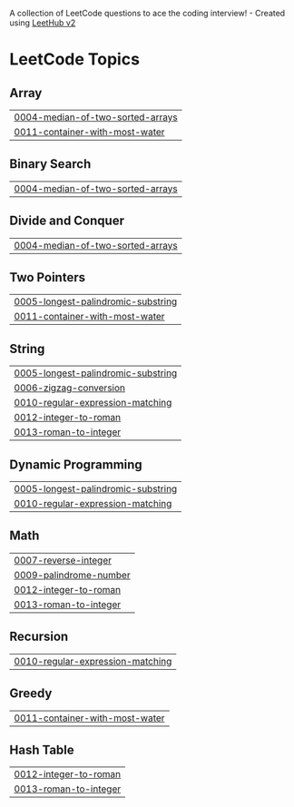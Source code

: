 A collection of LeetCode questions to ace the coding interview! - Created using [LeetHub v2](https://github.com/arunbhardwaj/LeetHub-2.0)
<!---LeetCode Topics Start-->
# LeetCode Topics
## Array
|  |
| ------- |
| [0004-median-of-two-sorted-arrays](https://github.com/ReshmithaChowdaryUppuluri/Leetcode_514/tree/master/0004-median-of-two-sorted-arrays) |
| [0011-container-with-most-water](https://github.com/ReshmithaChowdaryUppuluri/Leetcode_514/tree/master/0011-container-with-most-water) |
## Binary Search
|  |
| ------- |
| [0004-median-of-two-sorted-arrays](https://github.com/ReshmithaChowdaryUppuluri/Leetcode_514/tree/master/0004-median-of-two-sorted-arrays) |
## Divide and Conquer
|  |
| ------- |
| [0004-median-of-two-sorted-arrays](https://github.com/ReshmithaChowdaryUppuluri/Leetcode_514/tree/master/0004-median-of-two-sorted-arrays) |
## Two Pointers
|  |
| ------- |
| [0005-longest-palindromic-substring](https://github.com/ReshmithaChowdaryUppuluri/Leetcode_514/tree/master/0005-longest-palindromic-substring) |
| [0011-container-with-most-water](https://github.com/ReshmithaChowdaryUppuluri/Leetcode_514/tree/master/0011-container-with-most-water) |
## String
|  |
| ------- |
| [0005-longest-palindromic-substring](https://github.com/ReshmithaChowdaryUppuluri/Leetcode_514/tree/master/0005-longest-palindromic-substring) |
| [0006-zigzag-conversion](https://github.com/ReshmithaChowdaryUppuluri/Leetcode_514/tree/master/0006-zigzag-conversion) |
| [0010-regular-expression-matching](https://github.com/ReshmithaChowdaryUppuluri/Leetcode_514/tree/master/0010-regular-expression-matching) |
| [0012-integer-to-roman](https://github.com/ReshmithaChowdaryUppuluri/Leetcode_514/tree/master/0012-integer-to-roman) |
| [0013-roman-to-integer](https://github.com/ReshmithaChowdaryUppuluri/Leetcode_514/tree/master/0013-roman-to-integer) |
## Dynamic Programming
|  |
| ------- |
| [0005-longest-palindromic-substring](https://github.com/ReshmithaChowdaryUppuluri/Leetcode_514/tree/master/0005-longest-palindromic-substring) |
| [0010-regular-expression-matching](https://github.com/ReshmithaChowdaryUppuluri/Leetcode_514/tree/master/0010-regular-expression-matching) |
## Math
|  |
| ------- |
| [0007-reverse-integer](https://github.com/ReshmithaChowdaryUppuluri/Leetcode_514/tree/master/0007-reverse-integer) |
| [0009-palindrome-number](https://github.com/ReshmithaChowdaryUppuluri/Leetcode_514/tree/master/0009-palindrome-number) |
| [0012-integer-to-roman](https://github.com/ReshmithaChowdaryUppuluri/Leetcode_514/tree/master/0012-integer-to-roman) |
| [0013-roman-to-integer](https://github.com/ReshmithaChowdaryUppuluri/Leetcode_514/tree/master/0013-roman-to-integer) |
## Recursion
|  |
| ------- |
| [0010-regular-expression-matching](https://github.com/ReshmithaChowdaryUppuluri/Leetcode_514/tree/master/0010-regular-expression-matching) |
## Greedy
|  |
| ------- |
| [0011-container-with-most-water](https://github.com/ReshmithaChowdaryUppuluri/Leetcode_514/tree/master/0011-container-with-most-water) |
## Hash Table
|  |
| ------- |
| [0012-integer-to-roman](https://github.com/ReshmithaChowdaryUppuluri/Leetcode_514/tree/master/0012-integer-to-roman) |
| [0013-roman-to-integer](https://github.com/ReshmithaChowdaryUppuluri/Leetcode_514/tree/master/0013-roman-to-integer) |
<!---LeetCode Topics End-->